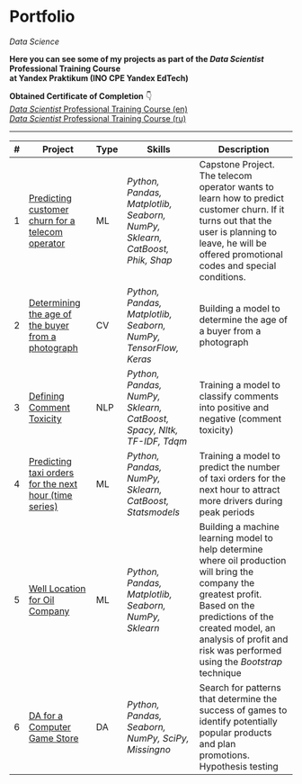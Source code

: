 # Portfolio
*Data Science*

**Here you can see some of my projects as part of the *Data Scientist* Professional Training Course  
at Yandex Praktikum (INO CPE Yandex EdTech)**

**Obtained Certificate of Completion** :point_down:  
[*Data Scientist* Professional Training Course (en)](https://github.com/allenbext/Portfolio/blob/main/%D0%A1ertificate_DS_Bobneva_en.pdf)  
[*Data Scientist* Professional Training Course (ru)](https://github.com/allenbext/Portfolio/blob/main/%D0%A1ertificate_DS_Bobneva_ru.pdf)
***

| #  | Project | Type | Skills | Description |
| -- | ----------------------------- | ------------- | ------------- | ------------- |
| 1  | [Predicting customer churn for a telecom operator](https://github.com/allenbext/Portfolio/tree/main/Predicting%20customer%20churn%20for%20a%20telecom%20operator) | ML | *Python, Pandas, Matplotlib, Seaborn, NumPy, Sklearn, CatBoost, Phik, Shap*  | Capstone Project. The telecom operator wants to learn how to predict customer churn. If it turns out that the user is planning to leave, he will be offered promotional codes and special conditions.|
| 2  | [Determining the age of the buyer from a photograph](https://github.com/allenbext/Portfolio/tree/main/Determining%20the%20age%20of%20the%20buyer%20from%20a%20photograph) | CV | *Python, Pandas, Matplotlib, Seaborn, NumPy, TensorFlow, Keras*  | Building a model to determine the age of a buyer from a photograph |
| 3  | [Defining Comment Toxicity](https://github.com/allenbext/Portfolio/tree/main/Defining%20Comment%20Toxicity) | NLP | *Python, Pandas, NumPy, Sklearn, CatBoost, Spacy, Nltk, TF-IDF, Tdqm* | Training а model to classify comments into positive and negative (comment toxicity) |
| 4  | [Predicting taxi orders for the next hour (time series)](https://github.com/allenbext/Portfolio/tree/main/Defining%20Comment%20Toxicity) | ML | *Python, Pandas, NumPy, Sklearn, CatBoost, Statsmodels* | Training a model to predict the number of taxi orders for the next hour to attract more drivers during peak periods |
| 5  | [Well Location for Oil Company](https://github.com/allenbext/Portfolio/tree/main/Well%20Location%20for%20Oil%20Company) | ML | *Python, Pandas, Matplotlib, Seaborn, NumPy, Sklearn* | Building a machine learning model to help determine where oil production will bring the company the greatest profit. Based on the predictions of the created model, an analysis of profit and risk was performed using the *Bootstrap* technique |
| 6  | [DA for a Computer Game Store](https://github.com/allenbext/Portfolio/tree/main/DA%20for%20a%20Computer%20Game%20Store) | DA | *Python, Pandas, Seaborn, NumPy, SciPy, Missingno*  | Search for patterns that determine the success of games to identify potentially popular products and plan promotions. Hypothesis testing |
